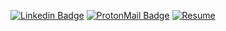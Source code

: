 [![Linkedin Badge](https://img.shields.io/badge/-Linkedin-0077B5?style=for-the-badge&logo=linkedin&logoColor=white&link=https://www.linkedin.com/in/dgroque/)](https://www.linkedin.com/in/dgroque/)
[![ProtonMail Badge](https://img.shields.io/badge/ProtonMail-6A5ACD?style=for-the-badge&logo=protonmail&logoColor=white)](mailto:roque.dev@proton.me)
[![Resume](https://img.shields.io/badge/-Curriculum-4A4A56?style=for-the-badge&logo=visual-studio-code&logoColor=white)](https://drive.google.com/file/d/1Ljgxc12-uTfBg_Ybk9cRou9Y0Bze9jHt/view?usp=drivesdk)

